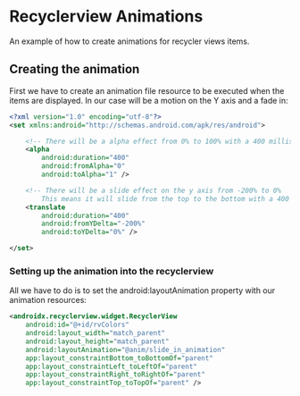 # Recyclerview Animations

An example of how to create animations for recycler views items.

## Creating the animation

First we have to create an animation file resource to be executed when the items are displayed. In our case will be a motion on the Y axis and a fade in:

```xml
<?xml version="1.0" encoding="utf-8"?>
<set xmlns:android="http://schemas.android.com/apk/res/android">

    <!-- There will be a alpha effect from 0% to 100% with a 400 milliseconds duration -->
    <alpha
        android:duration="400"
        android:fromAlpha="0"
        android:toAlpha="1" />

    <!-- There will be a slide effect on the y axis from -200% to 0%
        This means it will slide from the top to the bottom with a 400 milliseconds duration -->
    <translate
        android:duration="400"
        android:fromYDelta="-200%"
        android:toYDelta="0%" />

</set>
```

### Setting up the animation into the recyclerview

All we have to do is to set the android:layoutAnimation property with our animation resources:

```xml
<androidx.recyclerview.widget.RecyclerView
    android:id="@+id/rvColors"
    android:layout_width="match_parent"
    android:layout_height="match_parent"
    android:layoutAnimation="@anim/slide_in_animation"
    app:layout_constraintBottom_toBottomOf="parent"
    app:layout_constraintLeft_toLeftOf="parent"
    app:layout_constraintRight_toRightOf="parent"
    app:layout_constraintTop_toTopOf="parent" />
```
